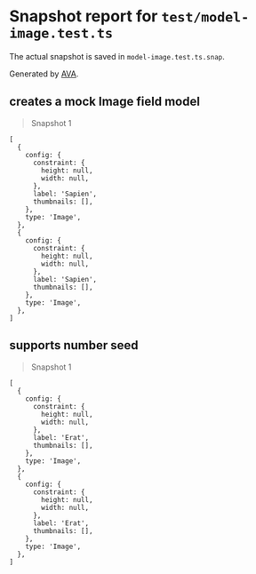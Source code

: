 # Snapshot report for `test/model-image.test.ts`

The actual snapshot is saved in `model-image.test.ts.snap`.

Generated by [AVA](https://avajs.dev).

## creates a mock Image field model

> Snapshot 1

    [
      {
        config: {
          constraint: {
            height: null,
            width: null,
          },
          label: 'Sapien',
          thumbnails: [],
        },
        type: 'Image',
      },
      {
        config: {
          constraint: {
            height: null,
            width: null,
          },
          label: 'Sapien',
          thumbnails: [],
        },
        type: 'Image',
      },
    ]

## supports number seed

> Snapshot 1

    [
      {
        config: {
          constraint: {
            height: null,
            width: null,
          },
          label: 'Erat',
          thumbnails: [],
        },
        type: 'Image',
      },
      {
        config: {
          constraint: {
            height: null,
            width: null,
          },
          label: 'Erat',
          thumbnails: [],
        },
        type: 'Image',
      },
    ]
